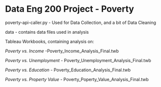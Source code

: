 ﻿# Data Eng 200 Project - Poverty

poverty-api-caller.py - Used for Data Collection, and a bit of Data Cleaning

data - contains data files used in analysis

Tableau Workbooks, containing analysis on:

*Poverty vs. Income* -Poverty_Income_Analysis_Final.twb

*Poverty vs. Unemployment* - Poverty_Unemployment_Analysis_Final.twb

*Poverty vs. Education* - Poverty_Education_Analysis_Final.twb

*Poverty vs. Property Value* - Poverty_Poperty_Value_Analysis_Final.twb 

